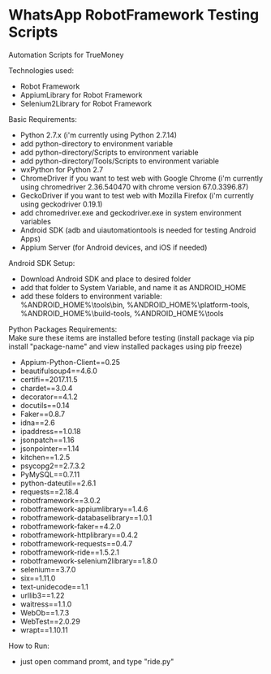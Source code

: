 # WhatsApp RobotFramework Testing Scripts

Automation Scripts for TrueMoney

Technologies used:
* Robot Framework
* AppiumLibrary for Robot Framework
* Selenium2Library for Robot Framework


Basic Requirements:
* Python 2.7.x (i'm currently using Python 2.7.14)
* add python-directory to environment variable
* add python-directory/Scripts to environment variable
* add python-directory/Tools/Scripts to environment variable	
* wxPython for Python 2.7
* ChromeDriver if you want to test web with Google Chrome (i'm currently using chromedriver 2.36.540470 with chrome version 67.0.3396.87)
* GeckoDriver if you want to test web with Mozilla Firefox (i'm currently using geckodriver 0.19.1)
* add chromedriver.exe and geckodriver.exe in system environment variables
* Android SDK (adb and uiautomationtools is needed for testing Android Apps)
* Appium Server (for Android devices, and iOS if needed)

Android SDK Setup:
* Download Android SDK and place to desired folder
* add that folder to System Variable, and name it as ANDROID_HOME
* add these folders to environment variable: %ANDROID_HOME%\tools\bin, %ANDROID_HOME%\platform-tools, %ANDROID_HOME%\build-tools, %ANDROID_HOME%\tools

Python Packages Requirements: <br />
Make sure these items are installed before testing (install package via pip install "package-name" and view installed packages using pip freeze)
* Appium-Python-Client==0.25
* beautifulsoup4==4.6.0
* certifi==2017.11.5
* chardet==3.0.4
* decorator==4.1.2
* docutils==0.14
* Faker==0.8.7
* idna==2.6
* ipaddress==1.0.18
* jsonpatch==1.16
* jsonpointer==1.14
* kitchen==1.2.5
* psycopg2==2.7.3.2
* PyMySQL==0.7.11
* python-dateutil==2.6.1
* requests==2.18.4
* robotframework==3.0.2
* robotframework-appiumlibrary==1.4.6
* robotframework-databaselibrary==1.0.1
* robotframework-faker==4.2.0
* robotframework-httplibrary==0.4.2
* robotframework-requests==0.4.7
* robotframework-ride==1.5.2.1
* robotframework-selenium2library==1.8.0
* selenium==3.7.0
* six==1.11.0
* text-unidecode==1.1
* urllib3==1.22
* waitress==1.1.0
* WebOb==1.7.3
* WebTest==2.0.29
* wrapt==1.10.11

How to Run:
* just open command promt, and type "ride.py"

